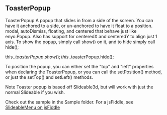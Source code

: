 
## ToasterPopup

ToasterPopup
A popup that slides in from a side of the screen.
You can have it anchored to a side, or un-anchored to have it float to a position.
modal, autoDismiss, floating, and centered that behave just like enyo.Popup.
Also has support for centeredX and centeredY to align just 1 axis.
To show the popup, simply call show() on it, and to hide simply call hide();

this.$.toasterPopup.show();
this.$.toasterPopup.hide();

To position the popup, you can either set the "top" and "left" properties when declaring the ToasterPopup, or you can call the setPosition() method, or just the setTop() and setLeft() methods.

Note Toaster popup is based off Slideable3d, but will work with just the normal Slideable if you wish.

Check out the sample in the Sample folder.
For a jsFiddle, see  [SlideableMenu on jsFiddle](http://jsfiddle.net/B4QHA/1/)

